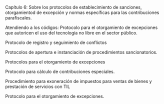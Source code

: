 Capítulo 6: Sobre los protocolos de establecimiento de sanciones, otorgamientod de excepción y normas específicas para las contribuciones parafiscales. 

Atendiendo a los códigos: 
Protocolo para el otorgamiento de excepciones que autoricen el uso del tecnología no libre en el sector público. 

Protocolo de registro y seguimiento de conflictos

Protocolos de apertura e instanciación de procedimientos sancionatorios. 

Protocolos para el otorgamiento de excepciones 

Protocolo para cálculo de contribuciones especiales. 

Procedimiento para exoneración de impuestos para ventas de bienes y prestación de servicios con TIL

Protocolo para el otorgamiento de excepciones.

